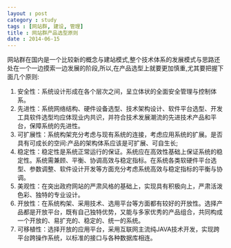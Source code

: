 ```yaml
---
layout : post
category : study
tags : [网站群, 建设, 管理]
title : 网站群产品选型原则
date : 2014-06-15
---
```


网站群在国内是一个比较新的概念与建站模式,整个技术体系的发展模式与思路还处在一个一边摸索一边发展的阶段,所以,在产品选型上就要更加慎重,尤其要把握下面几个原则:

1. 安全性：系统设计形成在各个层次之间，呈立体状的全面安全管理与控制体系。
2. 先进性：系统网络结构、硬件设备选型、技术架构设计、软件平台选型、开发工具软件选型均应体现业内共识，并符合技术发展潮流的先进技术产品和平台，保障系统的先进性。
3. 可扩展性：系统构架充分考虑与现有系统的连接，考虑应用系统的扩展。是否具有可成长的空间:产品的架构体系应该是可扩展、可自生长;
4. 稳定性：稳定性是系统正常运行的保证。系统应在高效性基础上保证系统的稳定性。系统需兼顾、平衡、协调高效与稳定指标。在系统各类软硬件平台选型、参数调整、软件设计开发等方面充分考虑系统高效与稳定指标的平衡与协调。
5. 美观性：在突出政府网站的严肃风格的基础上，实现具有积极向上，严肃活泼色彩、独特的专业设计。
6. 开放性：在系统构架、采用技术、选用平台等方面都有较好的开放性。选择产品都是开放平台，既有自己独特优势，又能与多家优秀的产品组合，共同构成一个开放的、易扩充的、稳定的、统一的系统。
7. 可移植性：选择开放的应用平台，采用互联网主流纯JAVA技术开发，实现跨平台跨操作系统，以标准的接口与各种数据库相连。

